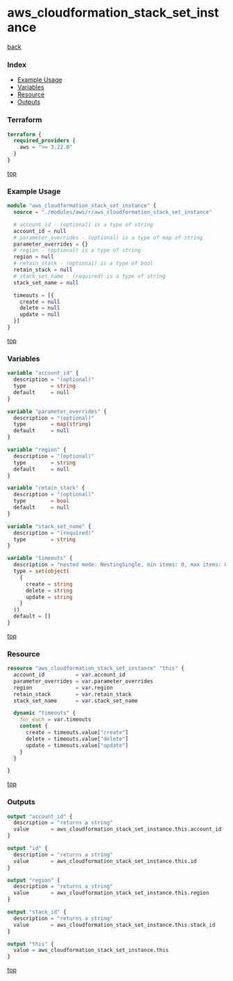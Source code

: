 # aws_cloudformation_stack_set_instance

[back](../aws.md)

### Index

- [Example Usage](#example-usage)
- [Variables](#variables)
- [Resource](#resource)
- [Outputs](#outputs)

### Terraform

```terraform
terraform {
  required_providers {
    aws = ">= 3.22.0"
  }
}
```

[top](#index)

### Example Usage

```terraform
module "aws_cloudformation_stack_set_instance" {
  source = "./modules/aws/r/aws_cloudformation_stack_set_instance"

  # account_id - (optional) is a type of string
  account_id = null
  # parameter_overrides - (optional) is a type of map of string
  parameter_overrides = {}
  # region - (optional) is a type of string
  region = null
  # retain_stack - (optional) is a type of bool
  retain_stack = null
  # stack_set_name - (required) is a type of string
  stack_set_name = null

  timeouts = [{
    create = null
    delete = null
    update = null
  }]
}
```

[top](#index)

### Variables

```terraform
variable "account_id" {
  description = "(optional)"
  type        = string
  default     = null
}

variable "parameter_overrides" {
  description = "(optional)"
  type        = map(string)
  default     = null
}

variable "region" {
  description = "(optional)"
  type        = string
  default     = null
}

variable "retain_stack" {
  description = "(optional)"
  type        = bool
  default     = null
}

variable "stack_set_name" {
  description = "(required)"
  type        = string
}

variable "timeouts" {
  description = "nested mode: NestingSingle, min items: 0, max items: 0"
  type = set(object(
    {
      create = string
      delete = string
      update = string
    }
  ))
  default = []
}
```

[top](#index)

### Resource

```terraform
resource "aws_cloudformation_stack_set_instance" "this" {
  account_id          = var.account_id
  parameter_overrides = var.parameter_overrides
  region              = var.region
  retain_stack        = var.retain_stack
  stack_set_name      = var.stack_set_name

  dynamic "timeouts" {
    for_each = var.timeouts
    content {
      create = timeouts.value["create"]
      delete = timeouts.value["delete"]
      update = timeouts.value["update"]
    }
  }

}
```

[top](#index)

### Outputs

```terraform
output "account_id" {
  description = "returns a string"
  value       = aws_cloudformation_stack_set_instance.this.account_id
}

output "id" {
  description = "returns a string"
  value       = aws_cloudformation_stack_set_instance.this.id
}

output "region" {
  description = "returns a string"
  value       = aws_cloudformation_stack_set_instance.this.region
}

output "stack_id" {
  description = "returns a string"
  value       = aws_cloudformation_stack_set_instance.this.stack_id
}

output "this" {
  value = aws_cloudformation_stack_set_instance.this
}
```

[top](#index)